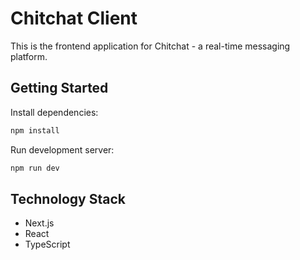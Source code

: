 ﻿# Chitchat Client

This is the frontend application for Chitchat - a real-time messaging platform.

## Getting Started

Install dependencies:
```bash
npm install
```

Run development server:
```bash
npm run dev
```

## Technology Stack
- Next.js
- React
- TypeScript
